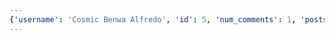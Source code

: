 ```yaml
---
{'username': 'Cosmic Benwa Alfredo', 'id': 5, 'num_comments': 1, 'posts': [{'preview': {'filepath': 'thumbs/d25f347624094a14a6093a8800d55314.jpg'}, 'id': 4}, {'preview': {'filepath': 'thumbs/3d5892c6892e404b8507acef48ea81e1.jpg'}, 'id': 7}, {'preview': {'filepath': 'thumbs/88b06784133e46768037447759b4a469.jpg'}, 'id': 8}, {'preview': {'filepath': 'thumbs/e94ecfc3e5c44612a423e13869ebf3c0.png'}, 'id': 17}, {'preview': {'filepath': 'thumbs/5d025effd4b04729bb91e4b74ea99e2f.png'}, 'id': 18}, {'preview': {'filepath': 'thumbs/633cd70dc5e14b90a4c41f3ce952c4bb.jpg'}, 'id': 19}, {'preview': {'filepath': 'thumbs/9e56e3774b6b4787b1a2a39ad30281c3.jpg'}, 'id': 20}, {'preview': {'filepath': 'thumbs/18bba24ffeee4a19ba21397bad1d0215.png'}, 'id': 21}, {'preview': {'filepath': 'thumbs/0497bd3eb5514dad9ba5515ea4d9034d.jpg'}, 'id': 22}, {'preview': {'filepath': 'thumbs/666c266907fa42ba81cdd73905cfa37e.png'}, 'id': 23}, {'preview': {'filepath': 'thumbs/fdfa799f86ba4f319881749c5c90a51b.jpg'}, 'id': 24}, {'preview': {'filepath': 'thumbs/2a236d02176e41a4918fc1f028ca3b4a.jpg'}, 'id': 25}, {'preview': {'filepath': 'thumbs/985053a6025647609cc80ee8899d9761.jpg'}, 'id': 26}, {'preview': {'filepath': 'thumbs/bbf4e276e2dc4c119edd3ccf5fcb7694.jpg'}, 'id': 52}, {'preview': {'filepath': 'thumbs/1b92e6ea37ab488f8660b8ca69a83ba1.gif'}, 'id': 53}, {'preview': {'filepath': 'thumbs/57c9c952a64b4b6e96fbd4e7d2ae568a.png'}, 'id': 54}, {'preview': {'filepath': 'thumbs/65e3674b0d114e92853fd207dc350dcc.jpeg'}, 'id': 56}, {'preview': {'filepath': 'thumbs/976ad1dbe5e2439dab25cb7dc025afd2.jpeg'}, 'id': 57}, {'preview': {'filepath': 'thumbs/5264720605404a59b1b6881a97cc2d7c.png'}, 'id': 58}, {'preview': {'filepath': 'thumbs/a652c2c1b2cf41069400bafaa41cc916.jpg'}, 'id': 59}, {'preview': {'filepath': 'thumbs/03d026e560ba4451a71fd0d89d9eca1f.jpg'}, 'id': 60}, {'preview': {'filepath': 'thumbs/669dc74d7bab4965b6518162be2d0ba9.jpg'}, 'id': 61}, {'preview': {'filepath': 'thumbs/dfd0d7581f36400a82c8cb9c9ccf6c7b.jpg'}, 'id': 62}, {'preview': {'filepath': 'thumbs/a5809244f87348f1bdb9c76624076d01.jpg'}, 'id': 63}, {'preview': {'filepath': 'thumbs/96b1009bb4554bd38da3ba47f917828b.jpg'}, 'id': 67}, {'preview': {'filepath': 'thumbs/f8df35aab3814bb395895147cb7bead9.jpg'}, 'id': 74}, {'preview': {'filepath': 'thumbs/4f48bf0fc6194924a2eaaeab80bdcb75.png'}, 'id': 75}, {'preview': {'filepath': 'thumbs/2567c93ab89a4f57914207292c79b979.png'}, 'id': 76}, {'preview': {'filepath': 'thumbs/e20e83cfd8d74ce494f3520d0481d26e.gif'}, 'id': 77}, {'preview': {'filepath': 'thumbs/6a47d275e23048e584517da089389507.png'}, 'id': 78}, {'preview': {'filepath': 'thumbs/a0079ef332da4a23acdb1e6e2c52c558.gif'}, 'id': 79}, {'preview': {'filepath': 'thumbs/5475f8527328444cb59f5475141698f4.png'}, 'id': 80}, {'preview': {'filepath': 'thumbs/7ea19a2a3d914ee0a3eb38ba007c2c2b.png'}, 'id': 81}, {'preview': {'filepath': 'thumbs/491eba72e0b0486995e44d99063687cd.png'}, 'id': 84}, {'preview': {'filepath': 'thumbs/461cc8eff8e548c1b24f635fe39f44c8.jpg'}, 'id': 85}, {'preview': {'filepath': 'thumbs/91a29da64b5e4035b5145ff6ca342946.png'}, 'id': 87}, {'preview': {'filepath': 'thumbs/78e4579e77934f57b1d81810b489d372.jpg'}, 'id': 88}, {'preview': {'filepath': 'thumbs/4a4fc9855c36438cbdd3f18a2a79ee7e.png'}, 'id': 89}, {'preview': {'filepath': 'thumbs/6a4e5f7896f644859a15c9cbd49691b7.jpg'}, 'id': 90}, {'preview': {'filepath': 'thumbs/29950e3c3e9046a497af03d6884bad91.png'}, 'id': 91}, {'preview': {'filepath': 'thumbs/08261671afc240a8b7ff4419743dd933.jpg'}, 'id': 92}, {'preview': {'filepath': 'thumbs/afe768ed2b654d62820ce6eef857e150.png'}, 'id': 96}], 'likes': [], 'comments': [{'content': 'This is a 9th place at evo outfit', 'id': 2, 'post': {'preview': {'filepath': 'thumbs/bba9a7276238462485e45c86e8b8f6f2.jpg'}, 'id': 3}, 'user': {'username': 'Cosmic Benwa Alfredo', 'id': 5}}]}
---
```

    
